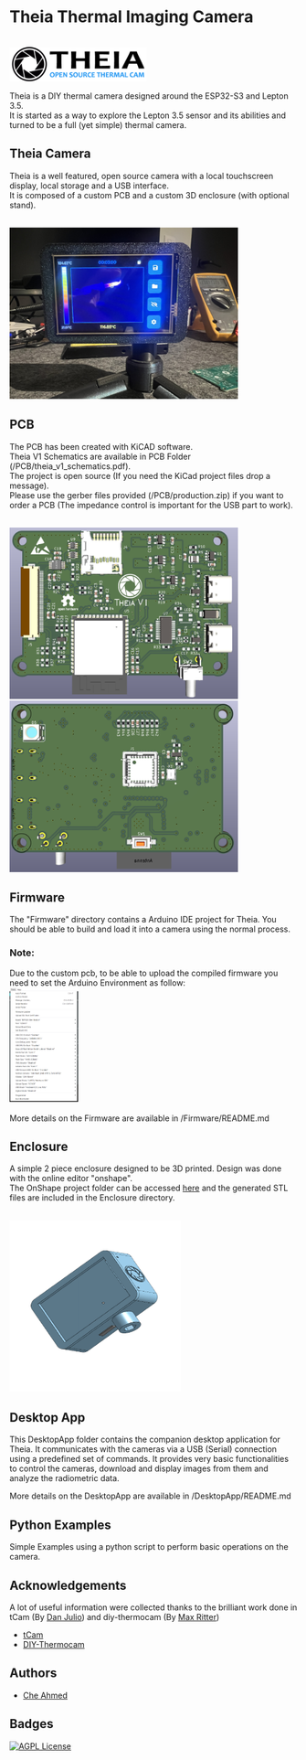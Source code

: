 
# Theia Thermal Imaging Camera

<br>
<img src="/images/logo_full.png" width="240" height="60">

Theia is a DIY thermal camera designed around the ESP32-S3 and Lepton 3.5. <br>
It is started as a way to explore the Lepton 3.5 sensor and its abilities and turned to be a full (yet simple) thermal camera.

## Theia Camera
Theia is a well featured, open source camera with a local touchscreen display, local storage and a USB interface. <br>
It is composed of a custom PCB and a custom 3D enclosure (with optional stand).

<br>
<img src="/images/IMG_2424.jpeg" width="400" height="300">

## PCB
The PCB has been created with KiCAD software. <br>
Theia V1 Schematics are available in PCB Folder (/PCB/theia_v1_schematics.pdf).<br>
The project is open source (If you need the KiCad project files drop a message). <br>
Please use the gerber files provided (/PCB/production.zip) if you want to order a PCB (The impedance control is important for the USB part to work). 

<br>
<img src="PCB/theia_v1_top.png" width="400" height="300">
<br>
<img src="PCB/theia_v1_bottom.png" width="400" height="300">

## Firmware
The "Firmware" directory contains a Arduino IDE project for Theia. You should be able to build and load it into a camera using the normal process.

### Note:
Due to the custom pcb, to be able to upload the compiled firmware you need to set the Arduino Environment as follow:
<br>
<img src="/images/conf.png" width="120" height="200">
<br>
<br>
More details on the Firmware are available in /Firmware/README.md

## Enclosure
A simple 2 piece enclosure designed to be 3D printed. Design was done with the online editor "onshape". <br>
The OnShape project folder can be accessed [here](https://cad.onshape.com/documents/da13b0f788f852a632ae2d5d/w/38727c48ed0b2ebb656da7c0/e/01333a5db09d1259df274e6b) and the generated STL files are included in the Enclosure directory.

<br>
<img src="/images/Enclosure.png" width="300" height="300">

## Desktop App
This DesktopApp folder contains the companion desktop application for Theia. It communicates with the cameras via a USB (Serial) connection using a predefined set of commands. 
It provides very basic functionalities to control the cameras, download and display images from them and analyze the radiometric data.

More details on the DesktopApp are available in /DesktopApp/README.md

## Python Examples
Simple Examples using a python script to perform basic operations on the camera.

## Acknowledgements
A lot of useful information were collected thanks to the brilliant work done in tCam (By [Dan Julio](https://github.com/danjulio)) and diy-thermocam (By [Max Ritter](https://github.com/maxritter))

 - [tCam](https://github.com/danjulio/tCam)
 - [DIY-Thermocam](https://github.com/maxritter/diy-thermocam)



## Authors

- [Che Ahmed](https://github.com/CheAhMeD)


## Badges

[![AGPL License](https://img.shields.io/badge/license-GPL%20V3.0-blue.svg)](http://www.gnu.org/licenses/gpl-3.0)
